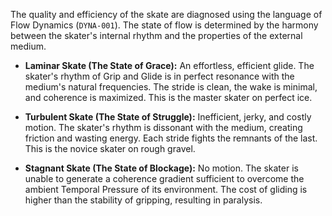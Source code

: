The quality and efficiency of the skate are diagnosed using the language of Flow Dynamics (`DYNA-001`). The state of flow is determined by the harmony between the skater's internal rhythm and the properties of the external medium.

*   **Laminar Skate (The State of Grace):** An effortless, efficient glide. The skater's rhythm of Grip and Glide is in perfect resonance with the medium's natural frequencies. The stride is clean, the wake is minimal, and coherence is maximized. This is the master skater on perfect ice.

*   **Turbulent Skate (The State of Struggle):** Inefficient, jerky, and costly motion. The skater's rhythm is dissonant with the medium, creating friction and wasting energy. Each stride fights the remnants of the last. This is the novice skater on rough gravel.

*   **Stagnant Skate (The State of Blockage):** No motion. The skater is unable to generate a coherence gradient sufficient to overcome the ambient Temporal Pressure of its environment. The cost of gliding is higher than the stability of gripping, resulting in paralysis.